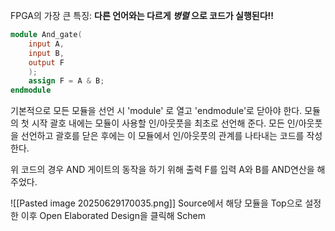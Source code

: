 
FPGA의 가장 큰 특징: **다른 언어와는 다르게 _병렬_ 으로 코드가 실행된다!!**


```verilog title:"And gate"
module And_gate(
    input A,
    input B,
    output F
    );   
    assign F = A & B; 
endmodule
```
기본적으로 모든 모듈을 선언 시 'module' 로 열고 'endmodule'로 닫아야 한다.
모듈의 첫 시작 괄호 내에는 모듈이 사용할 인/아웃풋을 최초로 선언해 준다.
모든 인/아웃풋을 선언하고 괄호를 닫은 후에는 이 모듈에서 인/아웃풋의 관계를 나타내는 코드를 작성한다.

위 코드의 경우 AND 게이트의 동작을 하기 위해 출력 F를 입력 A와 B를 AND연산을 해 주었다.

![[Pasted image 20250629170035.png]]
Source에서 해당 모듈을 Top으로 설정한 이후 Open Elaborated Design을 클릭해 Schem